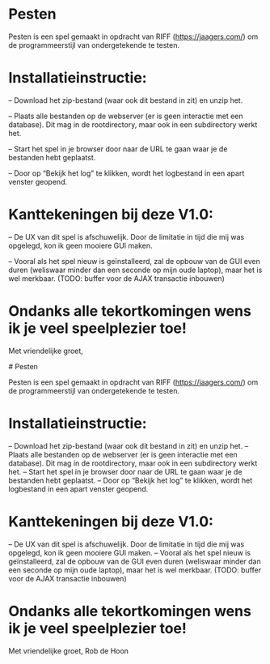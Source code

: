 # Pesten

Pesten is een spel gemaakt in opdracht van RIFF (https://jaagers.com/) om de programmeerstijl van ondergetekende te testen.

# Installatieinstructie:
– Download het zip-bestand (waar ook dit bestand in zit) en unzip het.

– Plaats alle bestanden op de webserver (er is geen interactie met een database). Dit mag in de rootdirectory, maar ook in een subdirectory werkt het.

– Start het spel in je browser door naar de URL te gaan waar je de bestanden hebt geplaatst.

– Door op “Bekijk het log” te klikken, wordt het logbestand in een apart venster geopend.

# Kanttekeningen bij deze V1.0:
– De UX van dit spel is afschuwelijk. Door de limitatie in tijd die mij was opgelegd, kon ik geen mooiere GUI maken.

– Vooral als het spel nieuw is geïnstalleerd, zal de opbouw van de GUI even duren (weliswaar minder dan een seconde op mijn oude laptop), maar het is wel merkbaar. (TODO: buffer voor de AJAX transactie inbouwen)

# Ondanks alle tekortkomingen wens ik je veel speelplezier toe!

Met vriendelijke groet,

﻿# Pesten

Pesten is een spel gemaakt in opdracht van RIFF (https://jaagers.com/) om de programmeerstijl van ondergetekende te testen.

# Installatieinstructie:
– Download het zip-bestand (waar ook dit bestand in zit) en unzip het.
– Plaats alle bestanden op de webserver (er is geen interactie met een database). Dit mag in de rootdirectory, maar ook in een subdirectory werkt het.
– Start het spel in je browser door naar de URL te gaan waar je de bestanden hebt geplaatst.
– Door op “Bekijk het log” te klikken, wordt het logbestand in een apart venster geopend.

# Kanttekeningen bij deze V1.0:
– De UX van dit spel is afschuwelijk. Door de limitatie in tijd die mij was opgelegd, kon ik geen mooiere GUI maken.
– Vooral als het spel nieuw is geïnstalleerd, zal de opbouw van de GUI even duren (weliswaar minder dan een seconde op mijn oude laptop), maar het is wel merkbaar. (TODO: buffer voor de AJAX transactie inbouwen)

# Ondanks alle tekortkomingen wens ik je veel speelplezier toe!

Met vriendelijke groet,
Rob de Hoon
